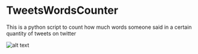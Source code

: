 # TweetsWordsCounter
This is a python script to count how much words someone said in a certain quantity of tweets on twitter

![alt text](https://media.discordapp.net/attachments/935739172164083743/1092956544435486810/image.png)
